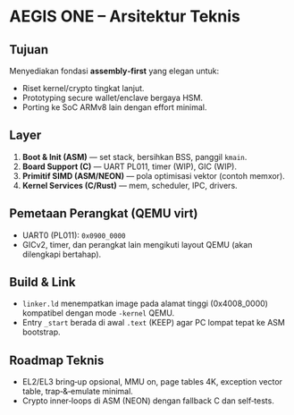 # AEGIS ONE – Arsitektur Teknis

## Tujuan
Menyediakan fondasi **assembly‑first** yang elegan untuk:
- Riset kernel/crypto tingkat lanjut.
- Prototyping secure wallet/enclave bergaya HSM.
- Porting ke SoC ARMv8 lain dengan effort minimal.

## Layer
1. **Boot & Init (ASM)** — set stack, bersihkan BSS, panggil `kmain`.
2. **Board Support (C)** — UART PL011, timer (WIP), GIC (WIP).
3. **Primitif SIMD (ASM/NEON)** — pola optimisasi vektor (contoh memxor).
4. **Kernel Services (C/Rust)** — mem, scheduler, IPC, drivers.

## Pemetaan Perangkat (QEMU virt)
- UART0 (PL011): `0x0900_0000`  
- GICv2, timer, dan perangkat lain mengikuti layout QEMU (akan dilengkapi bertahap).

## Build & Link
- `linker.ld` menempatkan image pada alamat tinggi (0x4008_0000) kompatibel dengan mode `-kernel` QEMU.
- Entry `_start` berada di awal `.text` (KEEP) agar PC lompat tepat ke ASM bootstrap.

## Roadmap Teknis
- EL2/EL3 bring‑up opsional, MMU on, page tables 4K, exception vector table, trap‑&‑emulate minimal.
- Crypto inner‑loops di ASM (NEON) dengan fallback C dan self‑tests.
